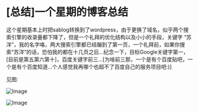 # [总结]一个星期的博客总结

这个星期基本上时把sablog转换到了wordpress，由于更换了域名，似乎两个搜索引擎的收录量都下降了，但是一个礼拜的优化结构以及小小的手段，关键字 “苏洋”，我的名字咯，两大搜索引擎都已经蹦到了第一页，一个礼拜前，如果你搜索“苏洋”的话，恐怕我的都在十几页之后...纪念一下，目标Google关键字第一，[目前是第五第六第十]，百度关键字前三...[为啥前三那，一个是有个百度贴吧，一个是有个百度知道...个人感觉我再哪个也超不了百度自己的服务项目吧:)]

见图: 

![Image](https://attachment.soulteary.com/2009/05/21/2009-05-21_080809.jpg "Image")

![Image](https://attachment.soulteary.com/2009/05/21/2009-05-21_080810.jpg "Image")

